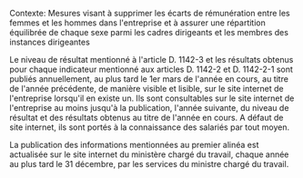Contexte: Mesures visant à supprimer les écarts de rémunération entre les femmes et les hommes dans l'entreprise et à assurer une répartition équilibrée de chaque sexe parmi les cadres dirigeants et les membres des instances dirigeantes

Le niveau de résultat mentionné à l'article D. 1142-3 et les résultats obtenus pour chaque indicateur mentionné aux articles D. 1142-2 et D. 1142-2-1 sont publiés annuellement, au plus tard le 1er mars de l'année en cours, au titre de l'année précédente, de manière visible et lisible, sur le site internet de l'entreprise lorsqu'il en existe un. Ils sont consultables sur le site internet de l'entreprise au moins jusqu'à la publication, l'année suivante, du niveau de résultat et des résultats obtenus au titre de l'année en cours. A défaut de site internet, ils sont portés à la connaissance des salariés par tout moyen.

La publication des informations mentionnées au premier alinéa est actualisée sur le site internet du ministère chargé du travail, chaque année au plus tard le 31 décembre, par les services du ministre chargé du travail.